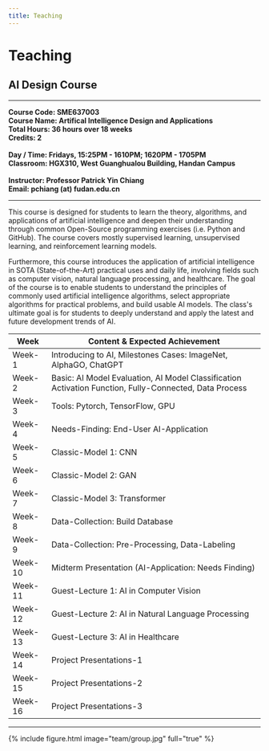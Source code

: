 ```yaml
---
title: Teaching
---
```


# <i class="fas fa-feather-alt"></i>Teaching

## AI Design Course
<hr>
<b>
Course Code: SME637003 
<br>Course Name: Artifical Intelligence Design and Applications 
<br>Total Hours: 36 hours over 18 weeks
<br>Credits: 2 
<br>
<br>Day / Time: Fridays, 15:25PM - 1610PM; 1620PM - 1705PM
<br>Classroom: HGX310, West Guanghualou Building, Handan Campus
<br>
<br>Instructor: Professor Patrick Yin Chiang
<br>Email: pchiang (at) fudan.edu.cn
</b>
  <br>
  <hr>

This course is designed for students to learn the theory, algorithms, and applications of artificial intelligence and deepen their understanding through common Open-Source programming exercises (i.e. Python and GitHub). The course covers mostly supervised learning, unsupervised learning, and reinforcement learning models. 

Furthermore, this course introduces the application of artificial intelligence in SOTA (State-of-the-Art) practical uses and daily life, involving fields such as computer vision, natural language processing, and healthcare. The goal of the course is to enable students to understand the principles of commonly used artificial intelligence algorithms, select appropriate algorithms for practical problems, and build usable AI models. The class's ultimate goal is for students to deeply understand and apply the latest and future development trends of AI.

| Week </div>   | Content & Expected Achievement                                   |
|-------|---------------------------------------------------|
| Week-1 </div>| Introducing to AI, Milestones Cases: ImageNet, AlphaGO, ChatGPT |
| Week-2 </div>| Basic: AI Model Evaluation, AI Model Classification Activation Function, Fully-Connected, Data Process |
| Week-3 </div>| Tools: Pytorch, TensorFlow, GPU |
| Week-4 </div>| Needs-Finding: End-User AI-Application |
| Week-5 </div>| Classic-Model 1: CNN |
| Week-6 </div>| Classic-Model 2: GAN |
| Week-7 </div>| Classic-Model 3: Transformer |
| Week-8 </div>| Data-Collection: Build Database |
| Week-9 </div>| Data-Collection: Pre-Processing, Data-Labeling |
| Week-10 </div>| Midterm Presentation (AI-Application: Needs Finding) |
| Week-11 </div>| Guest-Lecture 1: AI in Computer Vision |
| Week-12 </div>| Guest-Lecture 2: AI in Natural Language Processing |
| Week-13 </div>| Guest-Lecture 3: AI in Healthcare |
| Week-14 </div>| Project Presentations-1 |
| Week-15 </div>| Project Presentations-2 |
| Week-16 </div>| Project Presentations-3 |


<!-- ### Undergraduate

#### Agency and Awards

### Graduate
#### Agency and Awards



### Postdoctoral
#### Agency and Awards -->


---

{% include figure.html image="team/group.jpg" full="true" %}
